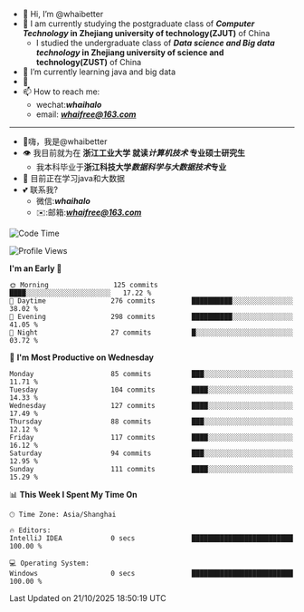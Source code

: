 - 👋 Hi, I’m @whaibetter
- 👀 I am currently studying the postgraduate class of ***Computer Technology* in Zhejiang university of technology(ZJUT)** of China
  -  I studied the undergraduate class of ***Data science and Big data technology* in Zhejiang university of science and technology(ZUST)** of China
- 🌱 I’m currently learning java and big data
- 💞️ 
- 📫 How to reach me: 
  - wechat:***whaihalo***
  - email: ***whaifree@163.com***
 ------------------------
- 👋嗨，我是@whaibetter
- 👁 我目前就为在 **浙江工业大学 就读*计算机技术* 专业硕士研究生**
  - 我本科毕业于**浙江科技大学*数据科学与大数据技术*专业**
- 🌴 目前正在学习java和大数据
- 💕 联系我?
  - 微信:***whaihalo***
  - ✉️:邮箱:***whaifree@163.com***

<!--START_SECTION:waka-->
![Code Time](http://img.shields.io/badge/Code%20Time-675%20hrs%2031%20mins-blue)

![Profile Views](http://img.shields.io/badge/Profile%20Views-0-blue)

**I'm an Early 🐤** 

```text
🌞 Morning                125 commits         ████░░░░░░░░░░░░░░░░░░░░░   17.22 % 
🌆 Daytime                276 commits         ██████████░░░░░░░░░░░░░░░   38.02 % 
🌃 Evening                298 commits         ██████████░░░░░░░░░░░░░░░   41.05 % 
🌙 Night                  27 commits          █░░░░░░░░░░░░░░░░░░░░░░░░   03.72 % 
```
📅 **I'm Most Productive on Wednesday** 

```text
Monday                   85 commits          ███░░░░░░░░░░░░░░░░░░░░░░   11.71 % 
Tuesday                  104 commits         ████░░░░░░░░░░░░░░░░░░░░░   14.33 % 
Wednesday                127 commits         ████░░░░░░░░░░░░░░░░░░░░░   17.49 % 
Thursday                 88 commits          ███░░░░░░░░░░░░░░░░░░░░░░   12.12 % 
Friday                   117 commits         ████░░░░░░░░░░░░░░░░░░░░░   16.12 % 
Saturday                 94 commits          ███░░░░░░░░░░░░░░░░░░░░░░   12.95 % 
Sunday                   111 commits         ████░░░░░░░░░░░░░░░░░░░░░   15.29 % 
```


📊 **This Week I Spent My Time On** 

```text
🕑︎ Time Zone: Asia/Shanghai

🔥 Editors: 
IntelliJ IDEA            0 secs              █████████████████████████   100.00 % 

💻 Operating System: 
Windows                  0 secs              █████████████████████████   100.00 % 
```


 Last Updated on 21/10/2025 18:50:19 UTC
<!--END_SECTION:waka-->
